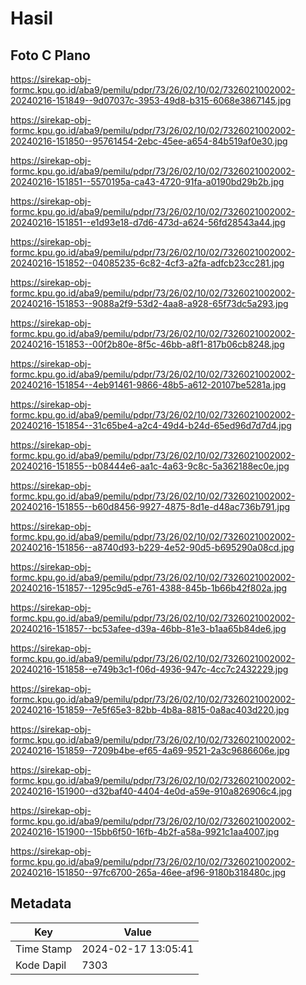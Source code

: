 # Hasil

## Foto C Plano

https://sirekap-obj-formc.kpu.go.id/aba9/pemilu/pdpr/73/26/02/10/02/7326021002002-20240216-151849--9d07037c-3953-49d8-b315-6068e3867145.jpg

https://sirekap-obj-formc.kpu.go.id/aba9/pemilu/pdpr/73/26/02/10/02/7326021002002-20240216-151850--95761454-2ebc-45ee-a654-84b519af0e30.jpg

https://sirekap-obj-formc.kpu.go.id/aba9/pemilu/pdpr/73/26/02/10/02/7326021002002-20240216-151851--5570195a-ca43-4720-91fa-a0190bd29b2b.jpg

https://sirekap-obj-formc.kpu.go.id/aba9/pemilu/pdpr/73/26/02/10/02/7326021002002-20240216-151851--e1d93e18-d7d6-473d-a624-56fd28543a44.jpg

https://sirekap-obj-formc.kpu.go.id/aba9/pemilu/pdpr/73/26/02/10/02/7326021002002-20240216-151852--04085235-6c82-4cf3-a2fa-adfcb23cc281.jpg

https://sirekap-obj-formc.kpu.go.id/aba9/pemilu/pdpr/73/26/02/10/02/7326021002002-20240216-151853--9088a2f9-53d2-4aa8-a928-65f73dc5a293.jpg

https://sirekap-obj-formc.kpu.go.id/aba9/pemilu/pdpr/73/26/02/10/02/7326021002002-20240216-151853--00f2b80e-8f5c-46bb-a8f1-817b06cb8248.jpg

https://sirekap-obj-formc.kpu.go.id/aba9/pemilu/pdpr/73/26/02/10/02/7326021002002-20240216-151854--4eb91461-9866-48b5-a612-20107be5281a.jpg

https://sirekap-obj-formc.kpu.go.id/aba9/pemilu/pdpr/73/26/02/10/02/7326021002002-20240216-151854--31c65be4-a2c4-49d4-b24d-65ed96d7d7d4.jpg

https://sirekap-obj-formc.kpu.go.id/aba9/pemilu/pdpr/73/26/02/10/02/7326021002002-20240216-151855--b08444e6-aa1c-4a63-9c8c-5a362188ec0e.jpg

https://sirekap-obj-formc.kpu.go.id/aba9/pemilu/pdpr/73/26/02/10/02/7326021002002-20240216-151855--b60d8456-9927-4875-8d1e-d48ac736b791.jpg

https://sirekap-obj-formc.kpu.go.id/aba9/pemilu/pdpr/73/26/02/10/02/7326021002002-20240216-151856--a8740d93-b229-4e52-90d5-b695290a08cd.jpg

https://sirekap-obj-formc.kpu.go.id/aba9/pemilu/pdpr/73/26/02/10/02/7326021002002-20240216-151857--1295c9d5-e761-4388-845b-1b66b42f802a.jpg

https://sirekap-obj-formc.kpu.go.id/aba9/pemilu/pdpr/73/26/02/10/02/7326021002002-20240216-151857--bc53afee-d39a-46bb-81e3-b1aa65b84de6.jpg

https://sirekap-obj-formc.kpu.go.id/aba9/pemilu/pdpr/73/26/02/10/02/7326021002002-20240216-151858--e749b3c1-f06d-4936-947c-4cc7c2432229.jpg

https://sirekap-obj-formc.kpu.go.id/aba9/pemilu/pdpr/73/26/02/10/02/7326021002002-20240216-151859--7e5f65e3-82bb-4b8a-8815-0a8ac403d220.jpg

https://sirekap-obj-formc.kpu.go.id/aba9/pemilu/pdpr/73/26/02/10/02/7326021002002-20240216-151859--7209b4be-ef65-4a69-9521-2a3c9686606e.jpg

https://sirekap-obj-formc.kpu.go.id/aba9/pemilu/pdpr/73/26/02/10/02/7326021002002-20240216-151900--d32baf40-4404-4e0d-a59e-910a826906c4.jpg

https://sirekap-obj-formc.kpu.go.id/aba9/pemilu/pdpr/73/26/02/10/02/7326021002002-20240216-151900--15bb6f50-16fb-4b2f-a58a-9921c1aa4007.jpg

https://sirekap-obj-formc.kpu.go.id/aba9/pemilu/pdpr/73/26/02/10/02/7326021002002-20240216-151850--97fc6700-265a-46ee-af96-9180b318480c.jpg


## Metadata

| Key        | Value               |
| ---------- | ------------------- |
| Time Stamp | 2024-02-17 13:05:41 |
| Kode Dapil | 7303                |



